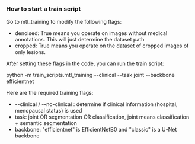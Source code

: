 ### How to start a train script

Go to mtl_training to modify the following flags:

- denoised: True means you operate on images without medical annotations. This will just determine the dataset path
- cropped: True means you operate on the dataset of cropped images of only lesions.

After setting these flags in the code, you can run the train script:

python -m train_scripts.mtl_training --clinical --task joint --backbone efficientnet

Here are the required training flags:

- --clinical / --no-clinical : determine if clinical information (hospital, menopausal status) is used
- task: joint OR segmentation OR classification, joint means classification + semantic segmentation
- backbone: "efficientnet" is EfficientNetB0 and "classic" is a U-Net backbone

